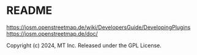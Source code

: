 # README

https://josm.openstreetmap.de/wiki/DevelopersGuide/DevelopingPlugins
https://josm.openstreetmap.de/doc/

Copyright (c) 2024, MT Inc. Released under the GPL License.
